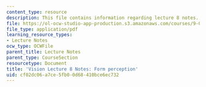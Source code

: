 ```yaml
---
content_type: resource
description: This file contains information regarding lecture 8 notes.
file: https://ol-ocw-studio-app-production.s3.amazonaws.com/courses/9-04-sensory-systems-fall-2013/cf02dc06a7ce5fb00d68410bce6ec732_MIT9_04F13_Vis8.pdf
file_type: application/pdf
learning_resource_types:
- Lecture Notes
ocw_type: OCWFile
parent_title: Lecture Notes
parent_type: CourseSection
resourcetype: Document
title: 'Vision Lecture 8 Notes: Form perception'
uid: cf02dc06-a7ce-5fb0-0d68-410bce6ec732
---
```

